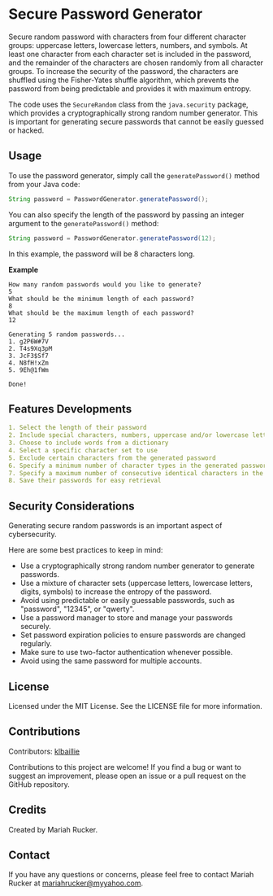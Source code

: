 # Secure Password Generator

Secure random password with characters from four different character groups: uppercase letters, lowercase letters, numbers, and symbols. At least one character from each character set is included in the password, and the remainder of the characters are chosen randomly from all character groups. To increase the security of the password, the characters are shuffled using the Fisher-Yates shuffle algorithm, which prevents the password from being predictable and provides it with maximum entropy.

The code uses the `SecureRandom` class from the `java.security` package, which provides a cryptographically strong random number generator. This is important for generating secure passwords that cannot be easily guessed or hacked.

## Usage

To use the password generator, simply call the `generatePassword()` method from your Java code:

```java
String password = PasswordGenerator.generatePassword();
```

You can also specify the length of the password by passing an integer argument to the `generatePassword()` method:

```java
String password = PasswordGenerator.generatePassword(12);
```

In this example, the password will be 8 characters long.

**Example**

```
How many random passwords would you like to generate?
5
What should be the minimum length of each password?
8
What should be the maximum length of each password?
12

Generating 5 random passwords...
1. g2P6W#7V
2. T4s9Xq3pM
3. JcF3$Sf7
4. N8fH!xZm
5. 9Eh@1fWm

Done!
```

## Features Developments

```Yaml
1. Select the length of their password
2. Include special characters, numbers, uppercase and/or lowercase letters
3. Choose to include words from a dictionary
4. Select a specific character set to use
5. Exclude certain characters from the generated password
6. Specify a minimum number of character types in the generated password
7. Specify a maximum number of consecutive identical characters in the generated password
8. Save their passwords for easy retrieval
```

## Security Considerations

Generating secure random passwords is an important aspect of cybersecurity. 

Here are some best practices to keep in mind:

- Use a cryptographically strong random number generator to generate passwords.
- Use a mixture of character sets (uppercase letters, lowercase letters, digits, symbols) to increase the entropy of the password.
- Avoid using predictable or easily guessable passwords, such as "password", "12345", or "qwerty".
- Use a password manager to store and manage your passwords securely.
- Set password expiration policies to ensure passwords are changed regularly.
- Make sure to use two-factor authentication whenever possible.
- Avoid using the same password for multiple accounts.

## License

Licensed under the MIT License. See the LICENSE file for more information.

## Contributions

Contributors: [klbaillie](https://github.com/klbaillie)

Contributions to this project are welcome! If you find a bug or want to suggest an improvement, please open an issue or a pull request on the GitHub repository.

## Credits

Created by Mariah Rucker.

## Contact

If you have any questions or concerns, please feel free to contact Mariah Rucker at mariahrucker@myyahoo.com.

